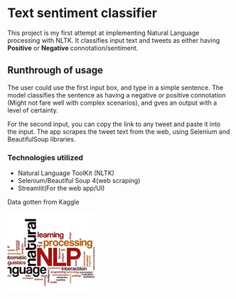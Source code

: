 # Text sentiment classifier

This project is my first attempt at implementing Natural Language processing with NLTK. It classifies input text and tweets as either having **Positive** or **Negative** connotation/sentiment.

## Runthrough of usage

The user could use the first input box, and type in a simple sentence. The model classifies the sentence as having a negative or positive connotation (Might not fare well with complex scenarios), and gves an output with a level of certainty.

For the second input, you can copy the link to any tweet and paste it into the input. The app scrapes the tweet text from the web, using Selenium and BeautifulSoup libraries.

### Technologies utilized

* Natural Language ToolKit (NLTK)
* Selenium/Beautiful Soup 4(web scraping)
* Streamlit(For the web app/UI)

Data gotten from Kaggle

![Natural Language processing WordNet ](sentiment_nlp_app/nlp.jpg "NLP")
